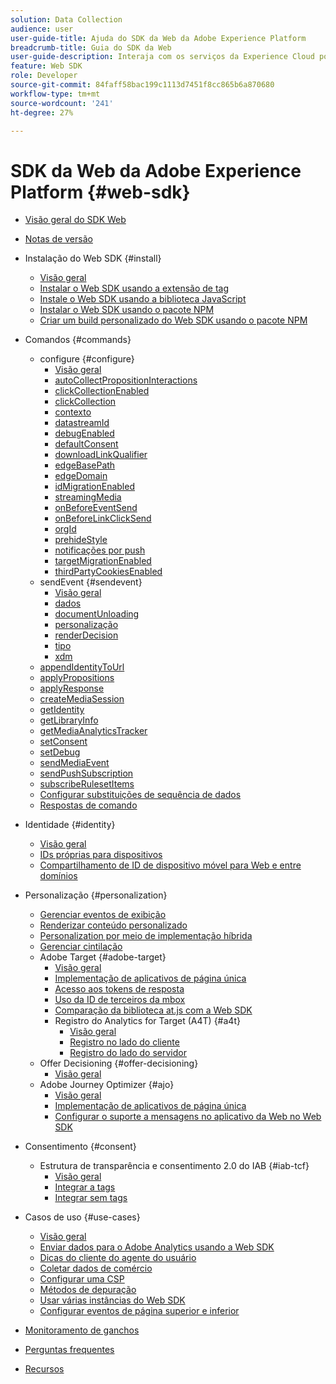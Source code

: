 ```yaml
---
solution: Data Collection
audience: user
user-guide-title: Ajuda do SDK da Web da Adobe Experience Platform
breadcrumb-title: Guia do SDK da Web
user-guide-description: Interaja com os serviços da Experience Cloud por meio da Rede de borda.
feature: Web SDK
role: Developer
source-git-commit: 84faff58bac199c1113d7451f8cc865b6a870680
workflow-type: tm+mt
source-wordcount: '241'
ht-degree: 27%

---
```



# SDK da Web da Adobe Experience Platform {#web-sdk}

* [Visão geral do SDK Web](home.md)
* [Notas de versão](release-notes.md)
* Instalação do Web SDK {#install}
   * [Visão geral](install/overview.md)
   * [Instalar o Web SDK usando a extensão de tag](install/extension.md)
   * [Instale o Web SDK usando a biblioteca JavaScript](install/library.md)
   * [Instalar o Web SDK usando o pacote NPM](install/npm.md)
   * [Criar um build personalizado do Web SDK usando o pacote NPM](install/create-custom-build.md)
* Comandos {#commands}
   * configure {#configure}
      * [Visão geral](commands/configure/overview.md)
      * [autoCollectPropositionInteractions](commands/configure/autocollectpropositioninteractions.md)
      * [clickCollectionEnabled](commands/configure/clickcollectionenabled.md)
      * [clickCollection](commands/configure/clickcollection.md)
      * [contexto](commands/configure/context.md)
      * [datastreamId](commands/configure/datastreamid.md)
      * [debugEnabled](commands/configure/debugenabled.md)
      * [defaultConsent](commands/configure/defaultconsent.md)
      * [downloadLinkQualifier](commands/configure/downloadlinkqualifier.md)
      * [edgeBasePath](commands/configure/edgebasepath.md)
      * [edgeDomain](commands/configure/edgedomain.md)
      * [idMigrationEnabled](commands/configure/idmigrationenabled.md)
      * [streamingMedia](commands/configure/streamingmedia.md)
      * [onBeforeEventSend](commands/configure/onbeforeeventsend.md)
      * [onBeforeLinkClickSend](commands/configure/onbeforelinkclicksend.md)
      * [orgId](commands/configure/orgid.md)
      * [prehideStyle](commands/configure/prehidingstyle.md)
      * [notificações por push](commands/configure/pushnotifications.md)
      * [targetMigrationEnabled](commands/configure/targetmigrationenabled.md)
      * [thirdPartyCookiesEnabled](commands/configure/thirdpartycookiesenabled.md)
   * sendEvent {#sendevent}
      * [Visão geral](commands/sendevent/overview.md)
      * [dados](commands/sendevent/data.md)
      * [documentUnloading](commands/sendevent/documentunloading.md)
      * [personalização](commands/sendevent/personalization.md)
      * [renderDecision](commands/sendevent/renderdecisions.md)
      * [tipo](commands/sendevent/type.md)
      * [xdm](commands/sendevent/xdm.md)
   * [appendIdentityToUrl](commands/appendidentitytourl.md)
   * [applyPropositions](commands/applypropositions.md)
   * [applyResponse](commands/applyresponse.md)
   * [createMediaSession](commands/createmediasession.md)
   * [getIdentity](commands/getidentity.md)
   * [getLibraryInfo](commands/getlibraryinfo.md)
   * [getMediaAnalyticsTracker](commands/getmediaanalyticstracker.md)
   * [setConsent](commands/setconsent.md)
   * [setDebug](commands/setdebug.md)
   * [sendMediaEvent](commands/sendmediaevent.md)
   * [sendPushSubscription](commands/sendpushsubscription.md)
   * [subscribeRulesetItems](commands/subscriberulesetitems.md)
   * [Configurar substituições de sequência de dados](commands/datastream-overrides.md)
   * [Respostas de comando](commands/command-responses.md)

* Identidade {#identity}
   * [Visão geral](identity/overview.md)
   * [IDs próprias para dispositivos](identity/first-party-device-ids.md)
   * [Compartilhamento de ID de dispositivo móvel para Web e entre domínios](identity/id-sharing.md)

* Personalização {#personalization}
   * [Gerenciar eventos de exibição](personalization/display-events.md)
   * [Renderizar conteúdo personalizado](personalization/rendering-personalization-content.md)
   * [Personalization por meio de implementação híbrida](personalization/hybrid-personalization.md)
   * [Gerenciar cintilação](personalization/manage-flicker.md)
   * Adobe Target {#adobe-target}
      * [Visão geral](personalization/adobe-target/target-overview.md)
      * [Implementação de aplicativos de página única](personalization/adobe-target/spa-implementation.md)
      * [Acesso aos tokens de resposta](personalization/adobe-target/accessing-response-tokens.md)
      * [Uso da ID de terceiros da mbox](personalization/adobe-target/using-mbox-3rdpartyid.md)
      * [Comparação da biblioteca at.js com a Web SDK](personalization/adobe-target/web-sdk-atjs-comparison.md)
      * Registro do Analytics for Target (A4T) {#a4t}
         * [Visão geral](personalization/adobe-target/analytics-logging/overview.md)
         * [Registro no lado do cliente](personalization/adobe-target/analytics-logging/client-side.md)
         * [Registro do lado do servidor](personalization/adobe-target/analytics-logging/server-side.md)
   * Offer Decisioning {#offer-decisioning}
      * [Visão geral](personalization/offer-decisioning/offer-decisioning-overview.md)
   * Adobe Journey Optimizer {#ajo}
      * [Visão geral](personalization/ajo/overview.md)
      * [Implementação de aplicativos de página única](personalization/ajo/web-spa-implementation.md)
      * [Configurar o suporte a mensagens no aplicativo da Web no Web SDK](personalization/web-in-app-messaging.md)

* Consentimento {#consent}
   * Estrutura de transparência e consentimento 2.0 do IAB {#iab-tcf}
      * [Visão geral](consent/iab-tcf/overview.md)
      * [Integrar a tags](consent/iab-tcf/with-tags.md)
      * [Integrar sem tags](consent/iab-tcf/without-tags.md)

* Casos de uso {#use-cases}
   * [Visão geral](use-cases/overview.md)
   * [Enviar dados para o Adobe Analytics usando a Web SDK](use-cases/adobe-analytics.md)
   * [Dicas do cliente do agente do usuário](use-cases/client-hints.md)
   * [Coletar dados de comércio](use-cases/collect-commerce-data.md)
   * [Configurar uma CSP](use-cases/configuring-a-csp.md)
   * [Métodos de depuração](use-cases/debugging.md)
   * [Usar várias instâncias do Web SDK](use-cases/multiple-instances.md)
   * [Configurar eventos de página superior e inferior](use-cases/top-bottom-page-events.md)
* [Monitoramento de ganchos](monitoring-hooks.md)
* [Perguntas frequentes](faq.md)
* [Recursos](resources.md)
